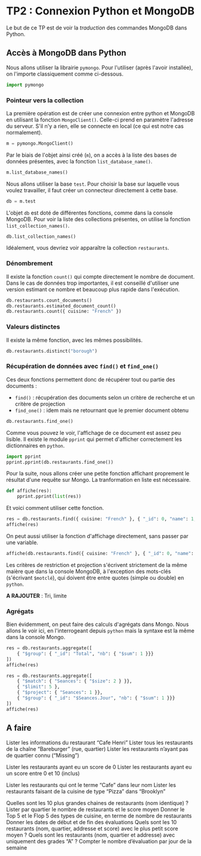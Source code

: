 # TP2 : Connexion Python et MongoDB

Le but de ce TP est de voir la *traduction* des commandes MongoDB dans Python.

## Accès à MongoDB dans Python

Nous allons utiliser la librairie `pymongo`. Pour l'utiliser (après l'avoir installée), on l'importe classiquement comme ci-dessous.

```python
import pymongo
```

### Pointeur vers la collection

La première opération est de créer une connexion entre python et MongoDB en utilisant la fonction `MongoClient()`. Celle-ci prend en paramètre l'adresse du serveur. S'il n'y a rien, elle se connecte en local (ce qui est notre cas normalement).

```python
m = pymongo.MongoClient()
```

Par le biais de l'objet ainsi créé (`m`), on a accès à la liste des bases de données présentes, avec la fonction `list_database_name()`.

```python
m.list_database_names()
```

Nous allons utiliser la base `test`. Pour choisir la base sur laquelle vous voulez travailler, il faut créer un connecteur directement à cette base.

```python
db = m.test
```

L'objet `db` est doté de différentes fonctions, comme dans la console MongoDB. Pour voir la liste des collections présentes, on utilise la fonction `list_collection_names()`.

```python
db.list_collection_names()
```

Idéalement, vous devriez voir apparaître la collection `restaurants`.

### Dénombrement

Il existe la fonction `count()` qui compte directement le nombre de document. Dans le cas de données trop importantes, il est conseillé d'utiliser une version estimant ce nombre et beaucoup plus rapide dans l'exécution.

```python
db.restaurants.count_documents()
db.restaurants.estimated_document_count()
db.restaurants.count({ cuisine: "French" })
```

### Valeurs distinctes 

Il existe la même fonction, avec les mêmes possibilités.

```python
db.restaurants.distinct("borough")
```

### Récupération de données avec `find()` et `find_one()`

Ces deux fonctions permettent donc de récupérer tout ou partie des documents :

- `find()` : récupération des documents selon un critère de recherche et un critère de projection
- `find_one()` : idem mais ne retournant que le premier document obtenu

```python
db.restaurants.find_one()
```

Comme vous pouvez le voir, l'affichage de ce document est assez peu lisible. Il existe le module `pprint` qui permet d'afficher correctement les dictionnaires en `python`.

```python
import pprint
pprint.pprint(db.restaurants.find_one())
```

Pour la suite, nous allons créer une petite fonction affichant proprement le résultat d'une requête sur Mongo. La tranformation en liste est nécessaire.

```python
def affiche(res):
    pprint.pprint(list(res))
```

Et voici comment utiliser cette fonction.

```python
res = db.restaurants.find({ cuisine: "French" }, { "_id": 0, "name": 1, "borough": 1 })
affiche(res)
```

On peut aussi utiliser la fonction d'affichage directement, sans passer par une variable.

```python
affiche(db.restaurants.find({ cuisine: "French" }, { "_id": 0, "name": 1, "borough": 1 }))
```

Les critères de restriction et projection s'écrivent strictement de la même maière que dans la console MongoDB, à l'exception des mots-clés (s'écrivant `$motclé`), qui doivent être entre quotes (simple ou double) en `python`.


**A RAJOUTER** : Tri, limite


### Agrégats

Bien évidemment, on peut faire des calculs d'agrégats dans Mongo. Nous allons le voir ici, en l'interrogeant depuis `python` mais la syntaxe est la même dans la console Mongo.

```python
res = db.restaurants.aggregate([ 
    { "$group": { "_id": "Total", "nb": { "$sum": 1 }}}
])
affiche(res)
```

```python
res = db.restaurants.aggregate([ 
    { "$match": { "Seances": { "$size": 2 } }},
    { "$limit": 5 },
    { "$project": { "Seances": 1 }},
    { "$group": { "_id": "$Seances.Jour", "nb": { "$sum": 1 }}}
])
affiche(res)
```

## A faire

Lister les informations du restaurant “Cafe Henri”
Lister tous les restaurants de la chaîne “Bareburger” (rue, quartier)
Lister les restaurants n’ayant pas de quartier connu (“Missing”)

Lister les restaurants ayant eu un score de 0
Lister les restaurants ayant eu un score entre 0 et 10 (inclus)

Lister les restaurants qui ont le terme “Cafe” dans leur nom
Lister les restaurants faisant de la cuisine de type “Pizza” dans “Brooklyn”


Quelles sont les 10 plus grandes chaines de restaurants (nom identique) ?
Lister par quartier le nombre de restaurants et le score moyen
Donner le Top 5 et le Flop 5 des types de cuisine, en terme de nombre de restaurants
Donner les dates de début et de fin des évaluations
Quels sont les 10 restaurants (nom, quartier, addresse et score) avec le plus petit score moyen ?
Quels sont les restaurants (nom, quartier et addresse) avec uniquement des grades “A” ?
Compter le nombre d’évaluation par jour de la semaine




